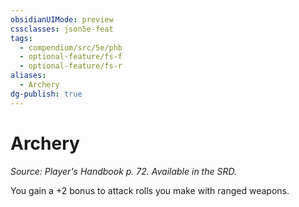 ```yaml
---
obsidianUIMode: preview
cssclasses: json5e-feat
tags:
  - compendium/src/5e/phb
  - optional-feature/fs-f
  - optional-feature/fs-r
aliases:
  - Archery
dg-publish: true
---
```

# Archery
*Source: Player's Handbook p. 72. Available in the SRD.*  

You gain a +2 bonus to attack rolls you make with ranged weapons.